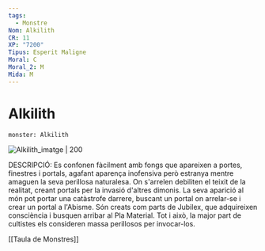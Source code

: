 ```yaml
---
tags:
  - Monstre
Nom: Alkilith
CR: 11
XP: "7200"
Tipus: Esperit Maligne
Moral: C
Moral_2: M
Mida: M
---
```

# Alkilith

```statblock
monster: Alkilith
```

![Alkilith_imatge | 200](https://static.wikia.nocookie.net/forgottenrealms/images/6/6b/Alkilith-5e.png/revision/latest?cb&#x3D;20180526153348)

DESCRIPCIÓ: 
Es confonen fàcilment amb fongs que apareixen a portes, finestres i portals, agafant aparença inofensiva però estranya mentre amaguen la seva perillosa naturalesa. On s'arrelen debiliten el teixit de la realitat, creant portals per la invasió d'altres dimonis. La seva aparició al món pot portar una catàstrofe darrere, buscant un portal on arrelar-se i crear un portal a l'Abisme. Són creats com parts de Jubilex, que adquireixen consciència i busquen arribar al Pla Material. Tot i això, la major part de cultistes els consideren massa perillosos per invocar-los.

[[Taula de Monstres]]

